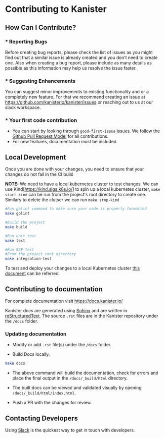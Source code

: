 # Contributing to Kanister

## How Can I Contribute?
  ### * Reporting Bugs
  Before creating bug reports, please check the list of issues as you might find out that a similar issue is already created and you don't need to create one. Also when creating a bug report, please include as many details as possible as this information may help us resolve the issue faster.
  ### * Suggesting Enhancements
  You can suggest minor improvements to existing functionality and or a completely new feature. For that we recommend creating an issue at https://github.com/kanisterio/kanister/issues or reaching out to us at our slack workspace.

  ### * Your first code contribution
  * You can start by looking through `good-first-issue` issues. We follow the [Github Pull Request Model](https://docs.github.com/en/pull-requests/collaborating-with-pull-requests/proposing-changes-to-your-work-with-pull-requests/about-pull-requests) for all contributions.
  * For new features, documentation must be included.
  
## Local Development
Once you are done with your changes, you need to ensure that your changes do not fail in the CI build

**NOTE:**
We need to have a local kubernetes cluster to test changes. We can use Kind[https://kind.sigs.k8s.io/] to spin up a local kubernetes cluster, `make start-kind` can be run from the project's root directory to create one. Similary to delete the clutser we can run `make stop-kind`

```bash
#Run golint command to make sure your code is properly formatted
make golint

#build the project
make build

#Run unit test 
make test

#Run E2E test
#From the project root directory
make integration-test
```
To test and deploy your changes to a local Kubernetes cluster [this document](https://docs.kanister.io/install.html#building-and-deploying-from-source) can be referred.

## Contributing to documentation
For complete documentation visit https://docs.kanister.io/

Kanister docs are generated using [Sphinx](https://www.sphinx-doc.org/en/master/) and are written in [reStructuredText](https://docutils.sourceforge.io/rst.html). The source `.rst` files are in the Kanister repository under the `/docs` folder.

### Updating documentation
- Modify or add `.rst` file(s) under the `/docs` folder.

- Build Docs locally.
```bash
make docs
```

- The above command will build the documentation, check for errors and place the final output in the `/docs/_build/html` directory.

- The built docs can be viewed and validated visually by opening `/docs/_build/html/index.html`.

- Push a PR with the changes for review.

## Contacting Developers
Using [Slack](https://join.slack.com/t/kanisterio/shared_invite/enQtNzg2MDc4NzA0ODY4LTU1NDU2NDZhYjk3YmE5MWNlZWMwYzk1NjNjOGQ3NjAyMjcxMTIyNTE1YzZlMzgwYmIwNWFkNjU0NGFlMzNjNTk) is the quickest way to get in touch with developers.
